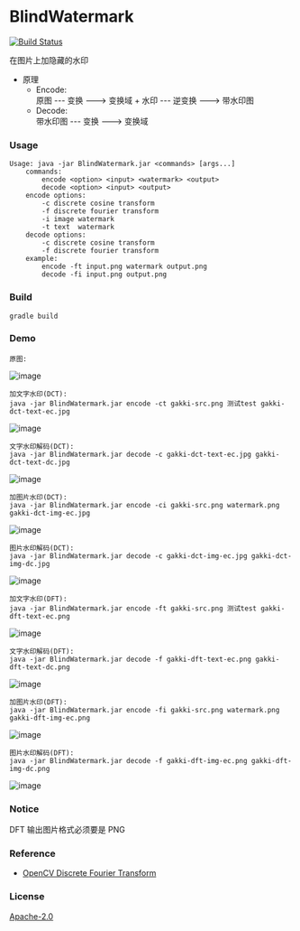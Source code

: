 
# BlindWatermark
[![Build Status](https://travis-ci.org/ww23/BlindWatermark.svg?branch=master)](https://travis-ci.org/ww23/BlindWatermark)  

在图片上加隐藏的水印

* 原理
     * Encode:  
     原图 --- 变换 ---> 变换域 + 水印 --- 逆变换 ---> 带水印图
     * Decode:  
     带水印图 --- 变换 ---> 变换域

### Usage
    
    Usage: java -jar BlindWatermark.jar <commands> [args...]
        commands:
            encode <option> <input> <watermark> <output>
            decode <option> <input> <output>
        encode options:
            -c discrete cosine transform
            -f discrete fourier transform
            -i image watermark
            -t text  watermark
        decode options:
            -c discrete cosine transform
            -f discrete fourier transform
        example:
            encode -ft input.png watermark output.png
            decode -fi input.png output.png
### Build

	gradle build

### Demo

    原图:
![image](image/gakki-src.png)

    加文字水印(DCT):
    java -jar BlindWatermark.jar encode -ct gakki-src.png 测试test gakki-dct-text-ec.jpg
![image](image/gakki-dct-text-ec.jpg)

    文字水印解码(DCT):
    java -jar BlindWatermark.jar decode -c gakki-dct-text-ec.jpg gakki-dct-text-dc.jpg
![image](image/gakki-dct-text-dc.jpg)

    加图片水印(DCT):
    java -jar BlindWatermark.jar encode -ci gakki-src.png watermark.png gakki-dct-img-ec.jpg
![image](image/gakki-dct-img-ec.jpg)

    图片水印解码(DCT):
    java -jar BlindWatermark.jar decode -c gakki-dct-img-ec.jpg gakki-dct-img-dc.jpg
![image](image/gakki-dct-img-dc.jpg)

    加文字水印(DFT):
    java -jar BlindWatermark.jar encode -ft gakki-src.png 测试test gakki-dft-text-ec.png
![image](image/gakki-dft-text-ec.png)

    文字水印解码(DFT):
    java -jar BlindWatermark.jar decode -f gakki-dft-text-ec.png gakki-dft-text-dc.png
![image](image/gakki-dft-text-dc.png)

    加图片水印(DFT):
    java -jar BlindWatermark.jar encode -fi gakki-src.png watermark.png gakki-dft-img-ec.png
![image](image/gakki-dft-img-ec.png)

    图片水印解码(DFT):
    java -jar BlindWatermark.jar decode -f gakki-dft-img-ec.png gakki-dft-img-dc.png
![image](image/gakki-dft-img-dc.png)

### Notice
DFT 输出图片格式必须要是 PNG

### Reference

* [OpenCV  Discrete Fourier Transform](https://docs.opencv.org/3.4/d8/d01/tutorial_discrete_fourier_transform.html)

### License
[Apache-2.0](https://github.com/ww23/BlindWatermark/blob/master/LICENSE)